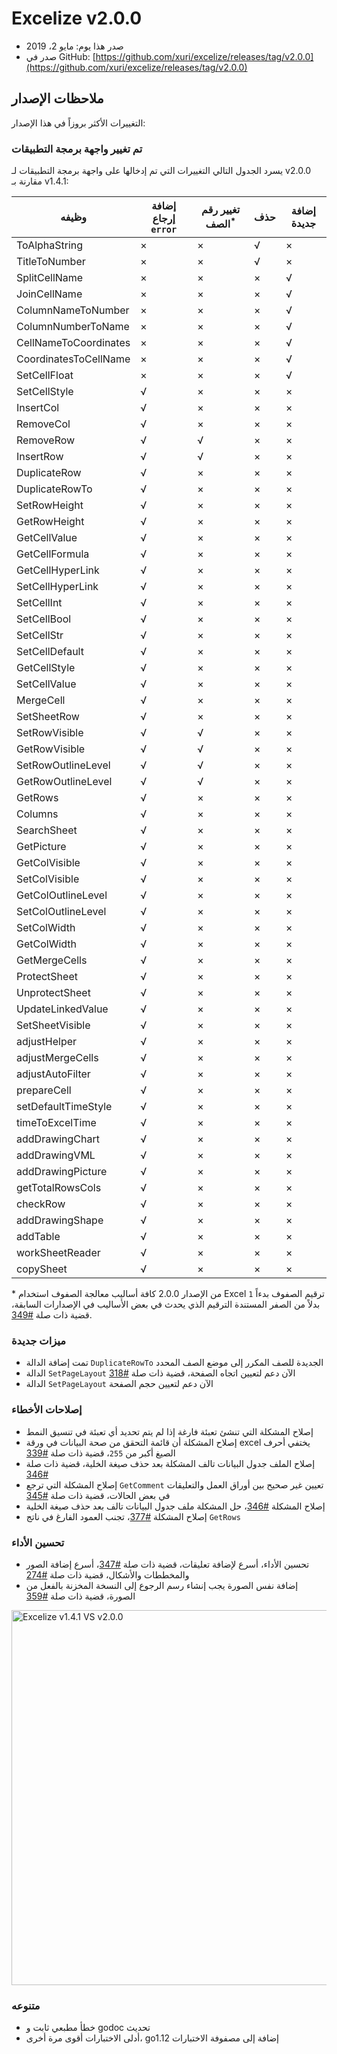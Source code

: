 # Excelize v2.0.0

* صدر هذا يوم: مايو 2، 2019
* صدر في GitHub: [https://github.com/xuri/excelize/releases/tag/v2.0.0](https://github.com/xuri/excelize/releases/tag/v2.0.0)

## ملاحظات الإصدار

التغييرات الأكثر بروزاً في هذا الإصدار:

### تم تغيير واجهة برمجة التطبيقات

يسرد الجدول التالي التغييرات التي تم إدخالها على واجهة برمجة التطبيقات لـ v2.0.0 مقارنة بـ v1.4.1:

|وظيفه|إضافة إرجاع `error`|تغيير رقم الصف<sup>\*</sup>|حذف|إضافة جديدة|
|---|---|---|---|---|
|ToAlphaString|&times;|&times;|&radic;|&times;|
|TitleToNumber|&times;|&times;|&radic;|&times;|
|SplitCellName|&times;|&times;|&times;|&radic;|
|JoinCellName|&times;|&times;|&times;|&radic;|
|ColumnNameToNumber|&times;|&times;|&times;|&radic;|
|ColumnNumberToName|&times;|&times;|&times;|&radic;|
|CellNameToCoordinates|&times;|&times;|&times;|&radic;|
|CoordinatesToCellName|&times;|&times;|&times;|&radic;|
|SetCellFloat|&times;|&times;|&times;|&radic;|
|SetCellStyle|&radic;|&times;|&times;|&times;|
|InsertCol|&radic;|&times;|&times;|&times;|
|RemoveCol|&radic;|&times;|&times;|&times;|
|RemoveRow|&radic;|&radic;|&times;|&times;|
|InsertRow|&radic;|&radic;|&times;|&times;|
|DuplicateRow|&radic;|&times;|&times;|&times;|
|DuplicateRowTo|&radic;|&times;|&times;|&times;|
|SetRowHeight|&radic;|&times;|&times;|&times;|
|GetRowHeight|&radic;|&times;|&times;|&times;|
|GetCellValue|&radic;|&times;|&times;|&times;|
|GetCellFormula|&radic;|&times;|&times;|&times;|
|GetCellHyperLink|&radic;|&times;|&times;|&times;|
|SetCellHyperLink|&radic;|&times;|&times;|&times;|
|SetCellInt|&radic;|&times;|&times;|&times;|
|SetCellBool|&radic;|&times;|&times;|&times;|
|SetCellStr|&radic;|&times;|&times;|&times;|
|SetCellDefault|&radic;|&times;|&times;|&times;|
|GetCellStyle|&radic;|&times;|&times;|&times;|
|SetCellValue|&radic;|&times;|&times;|&times;|
|MergeCell|&radic;|&times;|&times;|&times;|
|SetSheetRow|&radic;|&times;|&times;|&times;|
|SetRowVisible|&radic;|&radic;|&times;|&times;|
|GetRowVisible|&radic;|&radic;|&times;|&times;|
|SetRowOutlineLevel|&radic;|&radic;|&times;|&times;|
|GetRowOutlineLevel|&radic;|&radic;|&times;|&times;|
|GetRows|&radic;|&times;|&times;|&times;|
|Columns|&radic;|&times;|&times;|&times;|
|SearchSheet|&radic;|&times;|&times;|&times;|
|GetPicture|&radic;|&times;|&times;|&times;|
|GetColVisible|&radic;|&times;|&times;|&times;|
|SetColVisible|&radic;|&times;|&times;|&times;|
|GetColOutlineLevel|&radic;|&times;|&times;|&times;|
|SetColOutlineLevel|&radic;|&times;|&times;|&times;|
|SetColWidth|&radic;|&times;|&times;|&times;|
|GetColWidth|&radic;|&times;|&times;|&times;|
|GetMergeCells|&radic;|&times;|&times;|&times;|
|ProtectSheet|&radic;|&times;|&times;|&times;|
|UnprotectSheet|&radic;|&times;|&times;|&times;|
|UpdateLinkedValue|&radic;|&times;|&times;|&times;|
|SetSheetVisible|&radic;|&times;|&times;|&times;|
|adjustHelper|&radic;|&times;|&times;|&times;|
|adjustMergeCells|&radic;|&times;|&times;|&times;|
|adjustAutoFilter|&radic;|&times;|&times;|&times;|
|prepareCell|&radic;|&times;|&times;|&times;|
|setDefaultTimeStyle|&radic;|&times;|&times;|&times;|
|timeToExcelTime|&radic;|&times;|&times;|&times;|
|addDrawingChart|&radic;|&times;|&times;|&times;|
|addDrawingVML|&radic;|&times;|&times;|&times;|
|addDrawingPicture|&radic;|&times;|&times;|&times;|
|getTotalRowsCols|&radic;|&times;|&times;|&times;|
|checkRow|&radic;|&times;|&times;|&times;|
|addDrawingShape|&radic;|&times;|&times;|&times;|
|addTable|&radic;|&times;|&times;|&times;|
|workSheetReader|&radic;|&times;|&times;|&times;|
|copySheet|&radic;|&times;|&times;|&times;|

\* من الإصدار 2.0.0 كافة أساليب معالجة الصفوف استخدام Excel ترقيم الصفوف بدءاً `1` بدلاً من الصفر المستندة الترقيم الذي يحدث في بعض الأساليب في الإصدارات السابقة، قضية ذات صلة [#349](https://github.com/xuri/excelize/issues/349).

### ميزات جديدة

* تمت إضافة الدالة `DuplicateRowTo` الجديدة للصف المكرر إلى موضع الصف المحدد
* الدالة `SetPageLayout` الآن دعم لتعيين اتجاه الصفحة، قضية ذات صلة [#318](https://github.com/xuri/excelize/issues/318)
* الدالة `SetPageLayout` الآن دعم لتعيين حجم الصفحة

### إصلاحات الأخطاء

* إصلاح المشكلة التي تنشئ تعبئة فارغة إذا لم يتم تحديد أي تعبئة في تنسيق النمط
* إصلاح المشكلة أن قائمة التحقق من صحة البيانات في ورقة excel يختفي أحرف الصيغ أكبر من `255`، قضية ذات صلة [#339](https://github.com/xuri/excelize/issues/339)
* إصلاح الملف جدول البيانات تالف المشكلة بعد حذف صيغة الخلية، قضية ذات صلة [#346](https://github.com/xuri/excelize/issues/346)
* إصلاح المشكلة التي ترجع `GetComment` تعيين غير صحيح بين أوراق العمل والتعليقات في بعض الحالات، قضية ذات صلة [#345](https://github.com/xuri/excelize/issues/345)
* إصلاح المشكلة [#346](https://github.com/xuri/excelize/issues/346)، حل المشكلة ملف جدول البيانات تالف بعد حذف صيغة الخلية
* إصلاح المشكلة [#377](https://github.com/xuri/excelize/issues/377)، تجنب العمود الفارغ في ناتج `GetRows`

### تحسين الأداء

* تحسين الأداء، أسرع لإضافة تعليقات، قضية ذات صلة [#347](https://github.com/xuri/excelize/issues/347)، أسرع إضافة الصور والمخططات والأشكال، قضية ذات صلة [#274](https://github.com/xuri/excelize/issues/274)
* إضافة نفس الصورة يجب إنشاء رسم الرجوع إلى النسخة المخزنة بالفعل من الصورة، قضية ذات صلة [#359](https://github.com/xuri/excelize/issues/359)

<img src="https://user-images.githubusercontent.com/2809468/56576273-7e7f1d80-65fa-11e9-8b47-7b171c5e67e3.png" width="600" alt="Excelize v1.4.1 VS v2.0.0">

### متنوعه

* خطأ مطبعي ثابت و godoc تحديث
* أدلى الاختبارات أقوى مرة أخرى، go1.12 إضافة إلى مصفوفة الاختبارات
